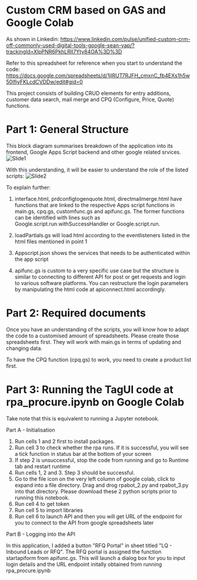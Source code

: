 # Custom CRM based on GAS and Google Colab
As shown in Linkedin: https://www.linkedin.com/pulse/unified-custom-crm-off-commonly-used-digital-tools-google-sean-yap/?trackingId=XlpPNR6PkhLRlI7Yty84OA%3D%3D

Refer to this spreadsheet for reference when you start to understand the code: https://docs.google.com/spreadsheets/d/1jIRUT7RJFH_cmxnC_fb4EXs1h5w50IfiyFKLcdCVDDw/edit#gid=0

This project consists of building CRUD elements for entry additions, customer data search, mail merge and CPQ (Configure, Price, Quote) functions.

# Part 1: General Structure
This block diagram summarises breakdown of the application into its frontend, Google Apps Script backend and other google related srvices.
![Slide1](https://user-images.githubusercontent.com/34641712/158042226-aaccc079-be23-4d69-a88d-b3b51480ac72.PNG)

With this understanding, it will be easier to understand the role of the listed scripts:
![Slide2](https://user-images.githubusercontent.com/34641712/158043422-cc01917e-3716-4c77-9ee0-70fa53f9be92.PNG)

To explain further:

1. interface.html, prdconfigtogenquote.html, directmailmerge.html have functions that are linked to the respective Apps script functions in main.gs, cpq.gs, customfunc.gs and apifunc.gs.  The former functions can be identified with lines such as Google.script.run.withSuccessHandler or Google.script.run.

2. loadPartials.gs will load html according to the eventlisteners listed in the html files mentioned in point 1

3. Appscript.json shows the services that needs to be authenticated within the app script

4. apifunc.gs is custom to a very specific use case but the structure is similar to connecting to different API for post or get requests and login to various software platforms.  You can restructure the login parameters by manipulating the html code at apiconnect.html accordingly.


# Part 2: Required documents
Once you have an understanding of the scripts, you will know how to adapt the code to a customised amount of spreadsheets.  Please create those spreadsheets first.  They will work with main.gs in terms of updating and changing data.

To have the CPQ function (cpq.gs) to work, you need to create a product list first.

# Part 3: Running the TagUI code at rpa_procure.ipynb on Google Colab
Take note that this is equivalent to running a Jupyter notebook.

Part A - Initialisation

1. Run cells 1 and 2 first to install packages.
2. Run cell 3 to check whether the rpa runs.  If it is successful, you will see a tick function in status bar at the bottom of your screen
3. If step 2 is unsuccessful, stop the code from running and go to Runtime tab and restart runtime
4. Run cells 1, 2 and 3.  Step 3 should be successful.
5. Go to the file icon on the very left column of google colab, click to expand into a file directory.  Drag and drog rpabot_2.py and rpabot_3.py into that directory.  Please download these 2 python scripts prior to running this notebook.
6. Run cell 4 to get token
7. Run cell 5 to import libraries
8. Run cell 6 to launch API and then you will get URL of the endpoint for you to connect to the API from google spreadsheets later

Part B - Logging into the API

In this application, I added a button "RFQ Portal" in sheet titled "LQ - Inbound Leads or RFQ".  The RFQ portal is assigned the function startapiform from apifunc.gs.  This will launch a dialog box for you to input login details and the URL endpoint initally obtained from running rpa_procure.ipynb


